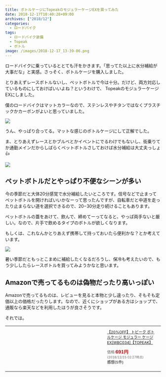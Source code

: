 ```yaml
---
title: ボトルケージにTopeakのモジュラーケージEXを買ってみた
date: 2018-12-17T10:40:28+09:00
archives: ["2018/12"]
categories:
  - ロードバイク
tags:
  - ロードバイク装備
  - Topeak
  - ボトル
image: /images/2018-12-17_13-39-06.png
---
```

ロードバイクに乗っているととても汗をかきます。「思ってた以上に水分補給が大事だな」と実感。さっそく、ボトルケージを購入しました。

<!--more-->

とりあえずレースボトルないし、ペットボトルで今は十分。だけど、両方対応しているものにしておけばいいよね？というわけで、	TopeakのモジュラーケージEXにしました。

僕のロードバイクはマットカラーなので、ステンレスやチタンではなくプラスチックかカーボンがよいと思っていました。

![](/images/2018-12-17_13-40-01.png)

うん、やっぱり合ってる。マットな感じのボトルケージにして正解でした。

ま、とりあえずレースとかブルベとかイベントにでるわけでもないし、街乗りてか通勤メインだからしばらくペットボトルさしておけば水分補給は大丈夫っしょ👍

![](/images/2018-12-17_17-02-31.png)

## ペットボトルだとやっぱり不便なシーンが多い

今の季節だと大体20分感覚で水分補給したいところです。信号などで止まってペットボトルを開ければいいかなーって思ったんですが、自転車だと中道を走ったり止まらない道を選択できるので、20−30分走り続けることもあります。

ペットボトルの蓋をあけて、飲んで、締めてーってなると、やっぱ両手ないと厳しい。なので、片手で飲めるタイプのボトルが欲しくなります。

もしくは、これなんかとりあえず携帯して持っておいたら便利かな？とか考えています。

<a href="https://www.amazon.co.jp/%E3%82%B9%E3%82%B1%E3%83%BC%E3%82%BF%E3%83%BC-%E6%90%BA%E5%B8%AF%E3%82%B1%E3%83%BC%E3%82%B9%E4%BB%98-%E3%83%9A%E3%83%83%E3%83%88%E3%83%9C%E3%83%88%E3%83%AB-%E3%82%B9%E3%83%88%E3%83%AD%E3%83%BC%E3%82%AD%E3%83%A3%E3%83%83%E3%83%97-PSHC5/dp/B001HY9K5E/ref=as_li_ss_il?_encoding=UTF8&pd_rd_i=B001HY9K5E&pd_rd_r=18220bbd-0259-11e9-b41d-dff7fa1c5563&pd_rd_w=gR5Hb&pd_rd_wg=90bzZ&pf_rd_p=cda7018a-662b-401f-9c16-bd4ec317039e&pf_rd_r=2P2140DRF8GN5WBDF8EJ&psc=1&refRID=2P2140DRF8GN5WBDF8EJ&linkCode=li3&tag=t4traw-22&linkId=e446a7f5a3a402fb2eb003c92dbf157f&language=ja_JP" target="_blank"><img border="0" src="//ws-fe.amazon-adsystem.com/widgets/q?_encoding=UTF8&ASIN=B001HY9K5E&Format=_SL250_&ID=AsinImage&MarketPlace=JP&ServiceVersion=20070822&WS=1&tag=t4traw-22&language=ja_JP" ></a><img src="https://ir-jp.amazon-adsystem.com/e/ir?t=t4traw-22&language=ja_JP&l=li3&o=9&a=B001HY9K5E" width="1" height="1" border="0" alt="" style="border:none !important; margin:0px !important;" />

暑い季節だともっとこまめに補給したくなるだろうし、保冷も考えたいので、もう少ししたらレースボトルを買ってみようかなと思います。

## Amazonで売ってるものは偽物だったり高いっぽい

Amazonで売ってるものは、レビューを見ると本物と少し違ったり、そもそも定価以上の価格だったりします。なので、近くにショップがある方はショップで、通販なら楽天などを利用したほうが良さそうです。

それでは。

<table cellpadding="0" cellspacing="0" border="0" style=" border-style: none; width:100%;"><tr style="border-style:none;"><td style="vertical-align:top; border-style:none; padding:10px; width:300px;"><a href="https://rpx.a8.net/svt/ejp?a8mat=2ZVUY6+929KAA+2HOM+BWGDT&rakuten=y&a8ejpredirect=http%3A%2F%2Fhb.afl.rakuten.co.jp%2Fhgc%2Fg00pr9s4.2bo117dc.g00pr9s4.2bo12e50%2Fa18120549492_2ZVUY6_929KAA_2HOM_BWGDT%3Fpc%3Dhttp%253A%252F%252Fitem.rakuten.co.jp%252Fride-on%252F08marui366%252F%26m%3Dhttp%253A%252F%252Fm.rakuten.co.jp%252Fride-on%252Fi%252F10032226%252F" target="_blank" rel="nofollow"><img border="0" alt="" src="https://thumbnail.image.rakuten.co.jp/@0_mall/ride-on/cabinet/topeak/08marui366.jpg?_ex=300x300" /></a></td><td style="font-size:12px; vertical-align:middle; border-style:none; padding:10px;"><p style="padding:0; margin:0;"><a href="https://rpx.a8.net/svt/ejp?a8mat=2ZVUY6+929KAA+2HOM+BWGDT&rakuten=y&a8ejpredirect=http%3A%2F%2Fhb.afl.rakuten.co.jp%2Fhgc%2Fg00pr9s4.2bo117dc.g00pr9s4.2bo12e50%2Fa18120549492_2ZVUY6_929KAA_2HOM_BWGDT%3Fpc%3Dhttp%253A%252F%252Fitem.rakuten.co.jp%252Fride-on%252F08marui366%252F%26m%3Dhttp%253A%252F%252Fm.rakuten.co.jp%252Fride-on%252Fi%252F10032226%252F" target="_blank" rel="nofollow">【20%OFF】 トピーク ボトルケージ モジュラー ケージ EX[WBC034]【TOPEAK】</a></p><p style="color:#666; margin-top:5px line-height:1.5;">価格:<span style="font-size:14px; color:#C00; font-weight:bold;">691円</span><br/><span style="font-size:10px; font-weight:normal;">(2018/12/15 02:27時点)</span><br/><span style="font-weight:bold;">感想(5件)</span></p></td></tr></table>
<img border="0" width="1" height="1" src="https://www16.a8.net/0.gif?a8mat=2ZVUY6+929KAA+2HOM+BWGDT" alt="">
